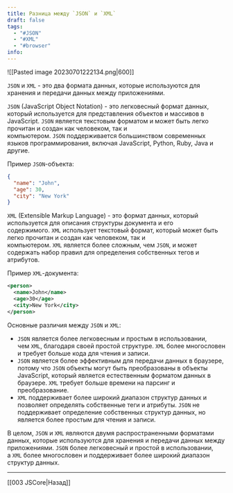 ```yaml
---
title: Разница между `JSON` и `XML`
draft: false
tags:
  - "#JSON"
  - "#XML"
  - "#browser"
info:
---
```

![[Pasted image 20230701222134.png|600]]

`JSON` и `XML` - это два формата данных, которые используются для хранения и передачи данных между приложениями.

`JSON` (JavaScript Object Notation) - это легковесный формат данных, который используется для представления объектов и массивов в JavaScript. `JSON` является текстовым форматом и может быть легко прочитан и создан как человеком, так и компьютером. `JSON` поддерживается большинством современных языков программирования, включая JavaScript, Python, Ruby, Java и другие.

Пример `JSON`-объекта:

```json
{
  "name": "John",
  "age": 30,
  "city": "New York"
}
```

`XML` (Extensible Markup Language) - это формат данных, который используется для описания структуры документа и его содержимого. `XML` использует текстовый формат, который может быть легко прочитан и создан как человеком, так и компьютером. `XML` является более сложным, чем `JSON`, и может содержать набор правил для определения собственных тегов и атрибутов.

Пример `XML`-документа:

```xml
<person>
  <name>John</name>
  <age>30</age>
  <city>New York</city>
</person>
```

Основные различия между `JSON` и `XML`:

- `JSON` является более легковесным и простым в использовании, чем `XML`, благодаря своей простой структуре. `XML` более многословен и требует больше кода для чтения и записи.
- `JSON` является более эффективным для передачи данных в браузере, потому что `JSON` объекты могут быть преобразованы в объекты JavaScript, который является естественным форматом данных в браузере. `XML` требует больше времени на парсинг и преобразование.
- `XML` поддерживает более широкий диапазон структур данных и позволяет определять собственные теги и атрибуты. `JSON` не поддерживает определение собственных структур данных, но является более простым для чтения и записи.

В целом, `JSON` и `XML` являются двумя распространенными форматами данных, которые используются для хранения и передачи данных между приложениями. `JSON` более легковесный и простой в использовании, а `XML` более многословен и поддерживает более широкий диапазон структур данных.

---

[[003 JSCore|Назад]]